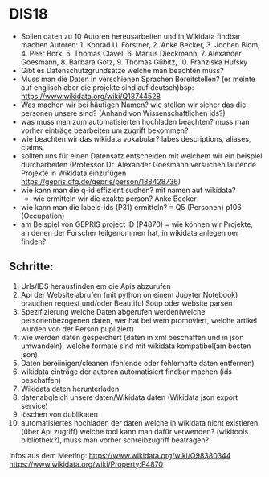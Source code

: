 # DIS18

* Sollen daten zu 10 Autoren hereusarbeiten und in Wikidata findbar machen Autoren: 1. Konrad U. Förstner, 2. Anke Becker, 3. Jochen Blom, 4. Peer Bork, 5. Thomas Clavel, 6. Marius Dieckmann, 7. Alexander Goesmann, 8. Barbara Götz, 9. Thomas Gübitz, 10. Franziska Hufsky  
* Gibt es Datenschutzgrundsätze welche man beachten muss?
* Muss man die Daten in verschienen Sprachen Bereitstellen? (er meinte auf englisch aber die projekte sind auf deutsch)bsp: https://www.wikidata.org/wiki/Q18744528
* Was machen wir bei häufigen Namen? wie stellen wir sicher das die personen unsere sind? (Anhand von Wissenschaftlichen ids?)
* was muss man zum automatisierten hochladen beachten? muss man vorher einträge bearbeiten um zugriff bekommen?
* wie beachten wir das wikidata vokabular? labes descriptions, aliases, claims
* sollten uns für einen Datensatz entscheiden mit welchem wir ein beispiel durcharbeiten (Professor Dr. Alexander Goesmann versuchen laufende Projekte in Wikidata einzufügen https://gepris.dfg.de/gepris/person/188428736)
* wie kann man die q-id effizient suchen? mit namen auf wikidata?
    - wie ermitteln wir die exakte person? Anke Becker
* wie kann man die labels-ids (P31) ermitteln? = Q5 (Personen) p106 (Occupation)
* am Beispiel von GEPRIS project ID (P4870) = wie können wir Projekte, an denen der Forscher teilgenommen hat, in wikidata anlegen oer finden?

## Schritte:
1. Urls/IDS herausfinden em die Apis abzurufen
3. Api der Website abrufen (mit python on einem Jupyter Notebook) brauchen request und/oder Beautiful Soup oder website parsen
4. Spezifizierung welche Daten abgerufen werden(welche personenbezogenen daten, wer hat bei wem promoviert, welche artikel wurden von der Person pupliziert)
5. wie werden daten gespeichert (daten in xml beschaffen und in json umwandeln), welche formate sind mit wikidata kompatibel(am besten json)
6. Daten bereiinigen/cleanen (fehlende oder fehlerhafte daten entfernen)
7. wikidata einträge der autoren automatisiert findbar machen (ids beschaffen)
8. Wikidata daten herunterladen
9. datenabgleich unsere daten/Wikidata daten (Wikidata json export service)
10. löschen von dublikaten 
11. automatisiertes hochladen der daten welche in wikidata nicht existieren (über Api zugriff) welche tool kann man dafür verwenden? (wikitools bibliothek?), muss man vorher schreibzugriff beatragen?

Infos aus dem Meeting:
https://www.wikidata.org/wiki/Q98380344
https://www.wikidata.org/wiki/Property:P4870
